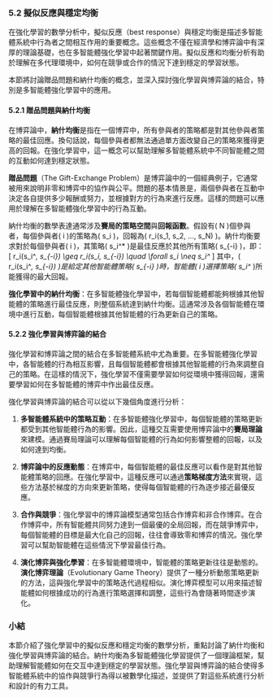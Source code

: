 ### 5.2 擬似反應與穩定均衡

在強化學習的數學分析中，擬似反應（best response）與穩定均衡是描述多智能體系統中行為者之間相互作用的重要概念。這些概念不僅在經濟學和博弈論中有深厚的理論基礎，也在多智能體強化學習中起著關鍵作用。擬似反應和均衡分析有助於理解在多代理環境中，如何在競爭或合作的情況下達到穩定的學習狀態。

本節將討論贈品問題和納什均衡的概念，並深入探討強化學習與博弈論的結合，特別是多智能體強化學習中的應用。

#### 5.2.1 贈品問題與納什均衡

在博弈論中，**納什均衡**是指在一個博弈中，所有參與者的策略都是對其他參與者策略的最佳回應。換句話說，每個參與者都無法通過單方面改變自己的策略來獲得更高的回報。在強化學習中，這一概念可以幫助理解多智能體系統中不同智能體之間的互動如何達到穩定狀態。

**贈品問題**（The Gift-Exchange Problem）是博弈論中的一個經典例子，它通常被用來說明非零和博弈中的協作與公平。問題的基本情景是，兩個參與者在互動中決定各自提供多少報酬或努力，並根據對方的行為來進行反應。這樣的問題可以應用於理解在多智能體強化學習中的行為互動。

納什均衡的數學表達通常涉及**賽局的策略空間**與**回報函數**。假設有\( N \)個參與者，每個參與者\( i \)的策略為\( s_i \)，回報為\( r_i(s_1, s_2, ..., s_N) \)。納什均衡要求對於每個參與者\( i \)，其策略\( s_i^* \)是最佳反應於其他所有策略\( s_{-i} \)，即：
\[
r_i(s_i^*, s_{-i}) \geq r_i(s_i, s_{-i}) \quad \forall s_i \neq s_i^*
\]
其中，\( r_i(s_i^*, s_{-i}) \)是給定其他智能體策略\( s_{-i} \)時，智能體\( i \)選擇策略\( s_i^* \)所能獲得的最大回報。

**強化學習中的納什均衡**：在多智能體強化學習中，若每個智能體都能夠根據其他智能體的策略進行最佳反應，則整個系統達到納什均衡。這通常涉及各個智能體在環境中進行互動，每個智能體根據其他智能體的行為更新自己的策略。

#### 5.2.2 強化學習與博弈論的結合

強化學習和博弈論之間的結合在多智能體系統中尤為重要。在多智能體強化學習中，各智能體的行為相互影響，且每個智能體都會根據其他智能體的行為來調整自己的策略。在這樣的情況下，強化學習不僅需要學習如何從環境中獲得回報，還需要學習如何在多智能體的博弈中作出最佳反應。

強化學習與博弈論的結合可以從以下幾個角度進行分析：

1. **多智能體系統中的策略互動**：在多智能體強化學習中，每個智能體的策略更新都受到其他智能體行為的影響。因此，這種交互需要使用博弈論中的**賽局理論**來建模。通過賽局理論可以理解每個智能體的行為如何影響整體的回報，以及如何達到均衡。

2. **博弈論中的反應動態**：在博弈中，每個智能體的最佳反應可以看作是對其他智能體策略的回應。在強化學習中，這種反應可以通過**策略梯度方法**來實現，這些方法基於梯度的方向來更新策略，使得每個智能體的行為逐步接近最優反應。

3. **合作與競爭**：強化學習中的博弈論模型通常包括合作博弈和非合作博弈。在合作博弈中，所有智能體共同努力達到一個最優的全局回報，而在競爭博弈中，每個智能體的目標是最大化自己的回報，往往會導致零和博弈的情況。強化學習可以幫助智能體在這些情況下學習最佳行為。

4. **演化博弈與強化學習**：在多智能體環境中，智能體的策略更新往往是動態的。**演化博弈理論**（Evolutionary Game Theory）提供了一種分析動態策略更新的方法，這與強化學習中的策略迭代過程相似。演化博弈模型可以用來描述智能體如何根據成功的行為進行策略選擇和調整，這些行為會隨著時間逐步演化。

### 小結

本節介紹了強化學習中的擬似反應和穩定均衡的數學分析，重點討論了納什均衡和強化學習與博弈論的結合。納什均衡為多智能體強化學習提供了一個理論框架，幫助理解智能體如何在交互中達到穩定的學習狀態。強化學習與博弈論的結合使得多智能體系統中的協作與競爭行為得以被數學化描述，並提供了對這些系統進行分析和設計的有力工具。